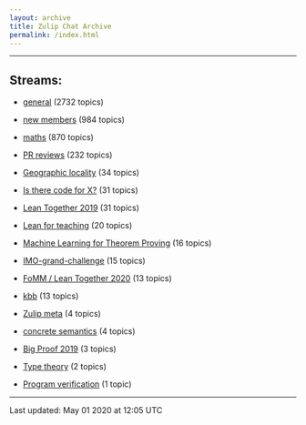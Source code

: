 ```yaml
---
layout: archive
title: Zulip Chat Archive
permalink: /index.html
---
```


---

## Streams:

* [general](stream/113488-general/index.html) (2732 topics)

* [new members](stream/113489-new-members/index.html) (984 topics)

* [maths](stream/116395-maths/index.html) (870 topics)

* [PR reviews](stream/144837-PR-reviews/index.html) (232 topics)

* [Geographic locality](stream/224796-Geographic-locality/index.html) (34 topics)

* [Is there code for X?](stream/217875-Is-there-code-for-X%3F/index.html) (31 topics)

* [Lean Together 2019](stream/179818-Lean-Together-2019/index.html) (31 topics)

* [Lean for teaching](stream/187764-Lean-for-teaching/index.html) (20 topics)

* [Machine Learning for Theorem Proving](stream/219941-Machine-Learning-for-Theorem-Proving/index.html) (16 topics)

* [IMO-grand-challenge](stream/208328-IMO-grand-challenge/index.html) (15 topics)

* [FoMM / Lean Together 2020](stream/218272-FoMM-/-Lean-Together-2020/index.html) (13 topics)

* [kbb](stream/141825-kbb/index.html) (13 topics)

* [Zulip meta](stream/236604-Zulip-meta/index.html) (4 topics)

* [concrete semantics](stream/187724-concrete-semantics/index.html) (4 topics)

* [Big Proof 2019](stream/198800-Big-Proof-2019/index.html) (3 topics)

* [Type theory](stream/236446-Type-theory/index.html) (2 topics)

* [Program verification](stream/236449-Program-verification/index.html) (1 topic)

<hr><p>Last updated: May 01 2020 at 12:05 UTC</p>